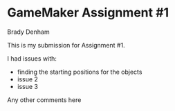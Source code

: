# GameMaker Assignment #1

Brady Denham

This is my submission for Assignment #1.

I had issues with:
* finding the starting positions for the objects
* issue 2
* issue 3

Any other comments here

